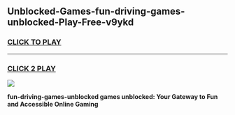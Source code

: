 
## Unblocked-Games-fun-driving-games-unblocked-Play-Free-v9ykd
<h3>
<a href="https://premium76.site?title=fun-driving-games-unblocked&ref=18A1">CLICK TO PLAY</a></h3>
<hr>

<h3>
<a href="https://premium76.site?title=fun-driving-games-unblocked&ref=18A1">CLICK 2 PLAY</a>
  
</h3>

<a href="https://premium76.site?title=fun-driving-games-unblocked&ref=18A1"><img src="https://clearcache.store/games.png"></a>


**fun-driving-games-unblocked games unblocked: Your Gateway to Fun and Accessible Online Gaming**
